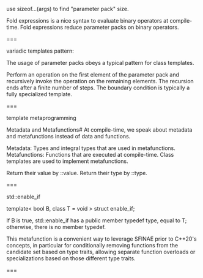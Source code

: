 use sizeof...(args) to find "parameter pack" size.

Fold expressions is a nice syntax to evaluate binary operators at compile-time. Fold expressions reduce parameter packs on binary operators.

===

variadic templates pattern:

The usage of parameter packs obeys a typical pattern for class templates.

Perform an operation on the first element of the parameter pack and recursively invoke the operation on the remaining elements.
The recursion ends after a finite number of steps.
The boundary condition is typically a fully specialized template.

===

template metaprogramming

Metadata and Metafunctions#
At compile-time, we speak about metadata and metafunctions instead of data and functions.

Metadata: Types and integral types that are used in metafunctions.
Metafunctions: Functions that are executed at compile-time. Class templates are used to implement metafunctions.

Return their value by ::value.
Return their type by ::type.

===

std::enable_if

template< bool B, class T = void >
struct enable_if;

If B is true, std::enable_if has a public member typedef type, equal to T; otherwise, there is no member typedef.

This metafunction is a convenient way to leverage SFINAE prior to C++20's concepts, in particular for conditionally removing functions from the candidate set based on type traits, allowing separate function overloads or specializations based on those different type traits.

===


